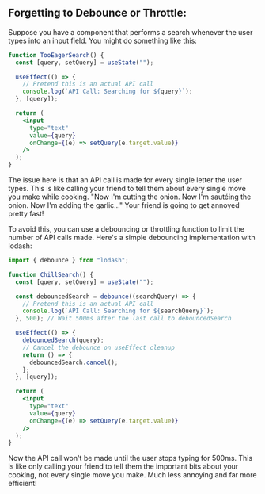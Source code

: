 ## Forgetting to Debounce or Throttle:

Suppose you have a component that performs a search whenever the user types into an input field. You might do something like this:

```jsx
function TooEagerSearch() {
  const [query, setQuery] = useState("");

  useEffect(() => {
    // Pretend this is an actual API call
    console.log(`API Call: Searching for ${query}`);
  }, [query]);

  return (
    <input
      type="text"
      value={query}
      onChange={(e) => setQuery(e.target.value)}
    />
  );
}
```

The issue here is that an API call is made for every single letter the user types. This is like calling your friend to tell them about every single move you make while cooking. "Now I'm cutting the onion. Now I'm sautéing the onion. Now I'm adding the garlic..." Your friend is going to get annoyed pretty fast!

To avoid this, you can use a debouncing or throttling function to limit the number of API calls made. Here's a simple debouncing implementation with lodash:

```jsx
import { debounce } from "lodash";

function ChillSearch() {
  const [query, setQuery] = useState("");

  const debouncedSearch = debounce((searchQuery) => {
    // Pretend this is an actual API call
    console.log(`API Call: Searching for ${searchQuery}`);
  }, 500); // Wait 500ms after the last call to debouncedSearch

  useEffect(() => {
    debouncedSearch(query);
    // Cancel the debounce on useEffect cleanup
    return () => {
      debouncedSearch.cancel();
    };
  }, [query]);

  return (
    <input
      type="text"
      value={query}
      onChange={(e) => setQuery(e.target.value)}
    />
  );
}
```

Now the API call won't be made until the user stops typing for 500ms. This is like only calling your friend to tell them the important bits about your cooking, not every single move you make. Much less annoying and far more efficient!
